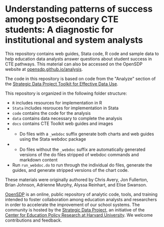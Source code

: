 # Understanding patterns of success among postsecondary CTE students: A diagnostic for institutional and system analysts
This repository contains web guides, Stata code, R code and sample
data to help education data analysts answer questions about student success in CTE pathways. 
This material can also be accessed on the
OpenSDP website at [opensdp.github.io/analysis](https://opensdp.github.io/analysis).

The code in this repository is based on code from the "Analyze" section of the
[Strategic Data Project Toolkit for Effective Data Use](https://sdp.cepr.harvard.edu/toolkit-effective-data-use).

This repository is organized in the following folder structure:

- `R` includes resources for implementation in R
- `Stata` includes resrouces for implementation in Stata
- `code` contains the code for the analysis 
- `data` contains data necessary to complete the analysis
- `docs` contains CTE Toolkit web guides and images
- - Do files with a `_webdoc` suffix generate both charts and web guides using the Stata webdoc package
- - Do files without the `_webdoc` suffix are automatically generated versions of the do files stripped of webdoc commands and markdown content
- Run `run_webdoc.do` to run through the individual do files, generate the guides, and generate stripped versions of the chart code.

These materials were originally authored by Chris Avery, Jon Fullerton, Brian Johnson, Adrienne Murphy, Alyssa Reinhart, and Elise Swanson.

[OpenSDP](https://opensdp.github.io) is an online, public repository of analytic
code, tools, and training intended to foster collaboration among education
analysts and researchers in order to accelerate the improvement of our school
systems. The community is hosted by the
[Strategic Data Project](https://sdp.cepr.harvard.edu), an initiative of the
[Center for Education Policy Research at Harvard University](https://cepr.harvard.edu).
We welcome contributions and feedback.
